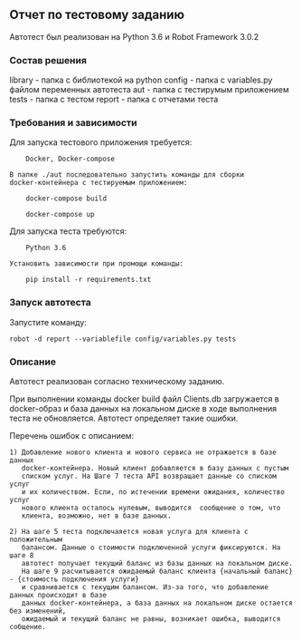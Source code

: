 ## Отчет по тестовому заданию

Автотест был реализован на Python 3.6 и Robot Framework 3.0.2


### Состав решения

library - папка с библиотекой на python
config - папка с variables.py файлом переменных автотеста
aut - папка с тестирумым приложением
tests - папка с тестом
report - папка с отчетами теста

### Требования и зависимости

Для запуска тестового приложения требуется:

        Docker, Docker-compose

    В папке ./aut последовательно запустить команды для сборки
    docker-контейнера с тестируемым приложением:

        docker-compose build

        docker-compose up


Для запуска теста требуются:

        Python 3.6

    Установить зависимости при промощи команды:

        pip install -r requirements.txt

### Запуск автотеста

Запустите команду:

    robot -d report --variablefile config/variables.py tests

### Описание

Автотест реализован согласно техническому заданию.

При выполнении команды docker build файл Clients.db загружается в docker-образ и
база данных на локальном диске в ходе выполнения теста не обновляется. Автотест
определяет такие ошибки.

Перечень ошибок с описанием:

    1) Добавление нового клиента и нового сервиса не отражается в базе данных
       docker-контейнера. Новый клиент добавляется в базу данных с пустым
       списком услуг. На Шаге 7 теста API возвращает данные со списком услуг
       и их количеством. Если, по истечении времени ожидания, количество услуг
       нового клиента осталось нулевым, выводится  сообщение о том, что
       клиента, возможно, нет в базе данных.

    2) На шаге 5 теста подключаяется новая услуга для клиента с положительным
       балансом. Данные о стоимости подключенной услуги фиксируются. На шаге 8
       автотест получает текущий баланс из базы данных на локальном диске.
       На шаге 9 расчитывается ожидаемый баланс клиента {начальный баланс} - {стоимость подключения услуги}
       и сравнивается с текущим балансом. Из-за того, что добавление данных происходит в базе
       данных docker-контейнера, а база данных на локальном диске остается без изменений,
       ожидаемый и текущий баланс не равны, возникает ошибка, выводится собщение.